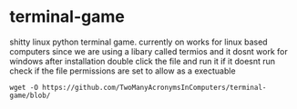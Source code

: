 # terminal-game
shitty linux python terminal game.
currently on works for linux based computers since we are using a libary called termios and it dosnt work for windows
after installation double click the file and run it
if it doesnt run check if the file permissions are set to allow as a exectuable
````
wget -O https://github.com/TwoManyAcronymsInComputers/terminal-game/blob/
````
